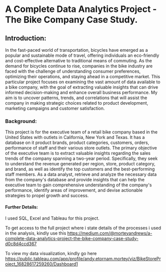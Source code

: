 # A Complete Data Analytics Project - The Bike Company Case Study.
## Introduction:
In the fast-paced world of transportation, bicycles have emerged as a popular and sustainable mode of travel, offering individuals an eco-friendly and cost-effective alternative to traditional means of commuting. As the demand for bicycles continue to rise, companies in the bike industry are faced with the challenge of understanding consumer preferences, optimizing their operations, and staying ahead in a competitive market. This particular project focuses on examining the vast amount of data available to a bike company, with the goal of extracting valuable insights that can drive informed decision-making and enhance overall business performance. My aim is to uncover patterns, trends, and correlations that will assist the company in making strategic choices related to product development, marketing campaigns and customer satisfaction. 

### Background:
This project is for the executive team of a retail bike company based in the United States with outlets in California, New York and Texas. It has a database on it product brands, product categories, customers, orders, performance of staff and their various store outlets. The primary objective of the executive team is to extract valuable insights regarding the sales trends of the company spanning a two-year period. Specifically, they seek to understand the revenue generated per region, store, product category, and brand, as well as identify the top customers and the best-performing staff members. As a data analyst, retrieve and analyze the necessary data from the company's database and provide insights that can help the executive team to gain comprehensive understanding of the company's performance, identify areas of improvement, and devise actionable strategies to propel growth and success.

#### Further Details:
I used SQL, Excel and Tableau for this project. 

To get access to the full project where i state details of the processes i used in the analysis, kindly use this https://medium.com/@morteyandrews/a-complete-data-analytics-project-the-bike-company-case-study-d0c8d4ccd367

To view my data visualization, kindly go here https://public.tableau.com/app/profile/andy.etornam.mortey/viz/BikeStoreProject_16828617259260/Dashboard1
